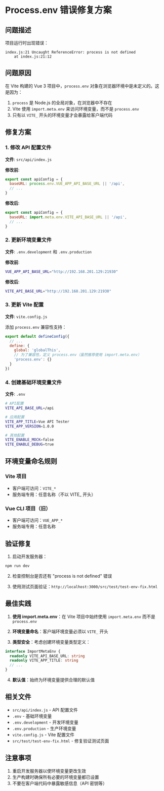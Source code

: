# Process.env 错误修复方案

## 问题描述

项目运行时出现错误：
```
index.js:21 Uncaught ReferenceError: process is not defined
    at index.js:21:12
```

## 问题原因

在 Vite 构建的 Vue 3 项目中，`process.env` 对象在浏览器环境中是未定义的。这是因为：

1. `process` 是 Node.js 的全局对象，在浏览器中不存在
2. Vite 使用 `import.meta.env` 来访问环境变量，而不是 `process.env`
3. 只有以 `VITE_` 开头的环境变量才会暴露给客户端代码

## 修复方案

### 1. 修改 API 配置文件

**文件**: `src/api/index.js`

**修改前**:
```javascript
export const apiConfig = {
  baseURL: process.env.VUE_APP_API_BASE_URL || '/api',
  // ...
}
```

**修改后**:
```javascript
export const apiConfig = {
  baseURL: import.meta.env.VITE_API_BASE_URL || '/api',
  // ...
}
```

### 2. 更新环境变量文件

**文件**: `.env.development` 和 `.env.production`

**修改前**:
```bash
VUE_APP_API_BASE_URL="http://192.168.201.129:21930"
```

**修改后**:
```bash
VITE_API_BASE_URL="http://192.168.201.129:21930"
```

### 3. 更新 Vite 配置

**文件**: `vite.config.js`

添加 `process.env` 兼容性支持：
```javascript
export default defineConfig({
  // ...
  define: {
    global: 'globalThis',
    // 为了兼容性，定义 process.env（虽然推荐使用 import.meta.env）
    'process.env': {}
  }
})
```

### 4. 创建基础环境变量文件

**文件**: `.env`
```bash
# API配置
VITE_API_BASE_URL=/api

# 应用配置
VITE_APP_TITLE=Vue API Tester
VITE_APP_VERSION=1.0.0

# 其他配置
VITE_ENABLE_MOCK=false
VITE_ENABLE_DEBUG=true
```

## 环境变量命名规则

### Vite 项目
- 客户端可访问：`VITE_*`
- 服务端专用：任意名称（不以 VITE_ 开头）

### Vue CLI 项目（旧）
- 客户端可访问：`VUE_APP_*`
- 服务端专用：任意名称

## 验证修复

1. 启动开发服务器：
```bash
npm run dev
```

2. 检查控制台是否还有 "process is not defined" 错误

3. 使用测试页面验证：`http://localhost:3000/src/test/test-env-fix.html`

## 最佳实践

1. **使用 import.meta.env**：在 Vite 项目中始终使用 `import.meta.env` 而不是 `process.env`

2. **环境变量命名**：客户端环境变量必须以 `VITE_` 开头

3. **类型安全**：考虑创建环境变量类型定义：
```typescript
interface ImportMetaEnv {
  readonly VITE_API_BASE_URL: string
  readonly VITE_APP_TITLE: string
  // ...
}
```

4. **默认值**：始终为环境变量提供合理的默认值

## 相关文件

- `src/api/index.js` - API 配置文件
- `.env` - 基础环境变量
- `.env.development` - 开发环境变量
- `.env.production` - 生产环境变量
- `vite.config.js` - Vite 配置文件
- `src/test/test-env-fix.html` - 修复验证测试页面

## 注意事项

1. 重启开发服务器以使环境变量更改生效
2. 生产构建时确保所有必要的环境变量都已设置
3. 不要在客户端代码中暴露敏感信息（API 密钥等）
